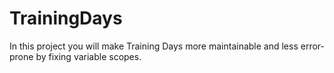 # TrainingDays
In this project you will make Training Days more maintainable and less error-prone by fixing variable scopes.
